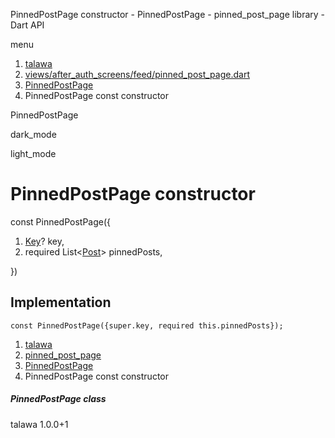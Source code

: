 




PinnedPostPage constructor - PinnedPostPage - pinned\_post\_page library - Dart API







menu

1. [talawa](../../index.html)
2. [views/after\_auth\_screens/feed/pinned\_post\_page.dart](../../views_after_auth_screens_feed_pinned_post_page/views_after_auth_screens_feed_pinned_post_page-library.html)
3. [PinnedPostPage](../../views_after_auth_screens_feed_pinned_post_page/PinnedPostPage-class.html)
4. PinnedPostPage const constructor

PinnedPostPage


dark\_mode

light\_mode




# PinnedPostPage constructor


const
PinnedPostPage({

1. [Key](https://api.flutter.dev/flutter/foundation/Key-class.html)? key,
2. required List<[Post](../../models_post_post_model/Post-class.html)> pinnedPosts,

})

## Implementation

```
const PinnedPostPage({super.key, required this.pinnedPosts});
```

 


1. [talawa](../../index.html)
2. [pinned\_post\_page](../../views_after_auth_screens_feed_pinned_post_page/views_after_auth_screens_feed_pinned_post_page-library.html)
3. [PinnedPostPage](../../views_after_auth_screens_feed_pinned_post_page/PinnedPostPage-class.html)
4. PinnedPostPage const constructor

##### PinnedPostPage class





talawa
1.0.0+1






